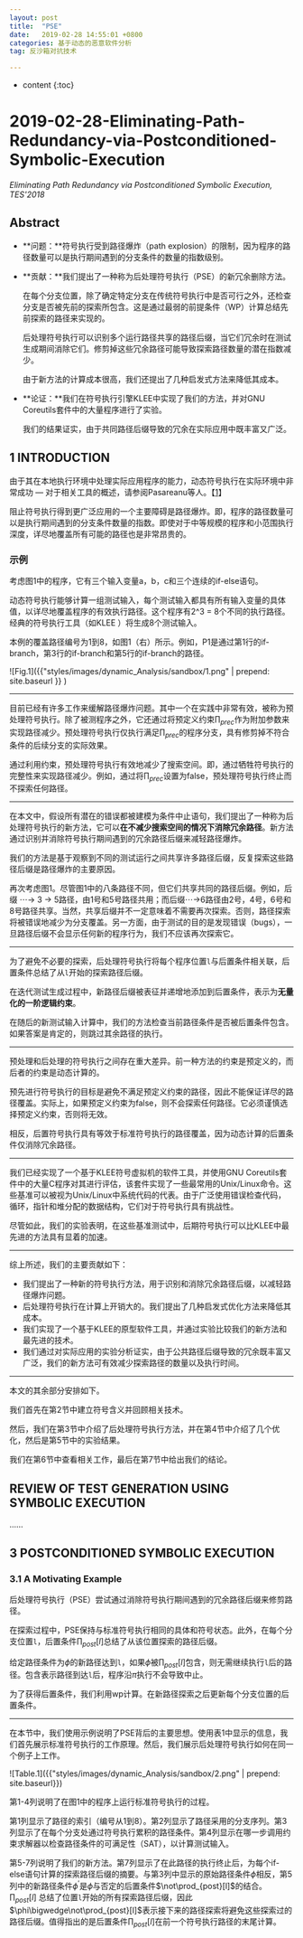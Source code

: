 ```yaml
---
layout: post
title:  "PSE"
date:   2019-02-28 14:55:01 +0800
categories: 基于动态的恶意软件分析
tag: 反沙箱对抗技术

---
```

* content
{:toc}


# 2019-02-28-Eliminating-Path-Redundancy-via-Postconditioned-Symbolic-Execution

*Eliminating Path Redundancy via Postconditioned Symbolic Execution, TES'2018*

## Abstract

* **问题：**符号执行受到路径爆炸（path explosion）的限制，因为程序的路径数量可以是执行期间遇到的分支条件的数量的指数级别。

* **贡献：**我们提出了一种称为后处理符号执行（PSE）的新冗余删除方法。

  在每个分支位置，除了确定特定分支在传统符号执行中是否可行之外，还检查分支是否被先前的探索所包含。这是通过最弱的前提条件（WP）计算总结先前探索的路径来实现的。

  后处理符号执行可以识别多个运行路径共享的路径后缀，当它们冗余时在测试生成期间消除它们。修剪掉这些冗余路径可能导致探索路径数量的潜在指数减少。

  由于新方法的计算成本很高，我们还提出了几种启发式方法来降低其成本。

* **论证：**我们在符号执行引擎KLEE中实现了我们的方法，并对GNU Coreutils套件中的大量程序进行了实验。

  我们的结果证实，由于共同路径后缀导致的冗余在实际应用中既丰富又广泛。

  

## 1 INTRODUCTION

由于其在本地执行环境中处理实际应用程序的能力，动态符号执行在实际环境中非常成功 — 对于相关工具的概述，请参阅Pasareanu等人。【[1](http://ix.cs.uoregon.edu/~michal/cis507/PasareanuVisser-SurveyNewTrendsSymbolicExecution.pdf)】

阻止符号执行得到更广泛应用的一个主要障碍是路径爆炸。即，程序的路径数量可以是执行期间遇到的分支条件数量的指数。即使对于中等规模的程序和小范围执行深度，详尽地覆盖所有可能的路径也是非常昂贵的。

### 示例

考虑图1中的程序，它有三个输入变量a，b，c和三个连续的if-else语句。

动态符号执行能够计算一组测试输入，每个测试输入都具有所有输入变量的具体值，以详尽地覆盖程序的有效执行路径。这个程序有2^3 = 8个不同的执行路径。经典的符号执行工具（如KLEE ）将生成8个测试输入。

本例的覆盖路径编号为1到8，如图1（右）所示。例如，P1是通过第1行的if-branch，第3行的if-branch和第5行的if-branch的路径。

![Fig.1]({{"styles/images/dynamic_Analysis/sandbox/1.png" | prepend: site.baseurl }} )

---

目前已经有许多工作来缓解路径爆炸问题。其中一个在实践中非常有效，被称为预处理符号执行。除了被测程序之外，它还通过将预定义约束$\prod_{prec}$作为附加参数来实现路径减少。预处理符号执行仅执行满足$\prod_{prec}$的程序分支，具有修剪掉不符合条件的后续分支的实际效果。

通过利用约束，预处理符号执行有效地减少了搜索空间。即，通过牺牲符号执行的完整性来实现路径减少。例如，通过将$\prod_{prec}​$设置为false，预处理符号执行终止而不探索任何路径。

---

在本文中，假设所有潜在的错误都被建模为条件中止语句，我们提出了一种称为后处理符号执行的新方法，它可以**在不减少搜索空间的情况下消除冗余路径**。新方法通过识别并消除符号执行期间遇到的冗余路径后缀来减轻路径爆炸。

我们的方法是基于观察到不同的测试运行之间共享许多路径后缀，反复探索这些路径后缀是路径爆炸的主要原因。

再次考虑图1。尽管图1中的八条路径不同，但它们共享共同的路径后缀。例如，后缀 $\cdots\to$ 3 $\to$ 5路径，由1号和5号路径共用；而后缀$\cdots\to$6路径由2号，4号，6号和8号路径共享。当然，共享后缀并不一定意味着不需要再次探索。否则，路径探索将被错误地减少为分支覆盖。另一方面，由于测试的目的是发现错误（bugs），一旦路径后缀不会显示任何新的程序行为，我们不应该再次探索它。

---

为了避免不必要的探索，后处理符号执行将每个程序位置`l`与后置条件相关联，后置条件总结了从`l`开始的探索路径后缀。

在迭代测试生成过程中，新路径后缀被表征并递增地添加到后置条件，表示为**无量化的一阶逻辑约束**。

在随后的新测试输入计算中，我们的方法检查当前路径条件是否被后置条件包含。如果答案是肯定的，则跳过其余路径的执行。

---

预处理和后处理的符号执行之间存在重大差异。前一种方法的约束是预定义的，而后者的约束是动态计算的。

预先进行符号执行的目标是避免不满足预定义约束的路径，因此不能保证详尽的路径覆盖。实际上，如果预定义约束为false，则不会探索任何路径。它必须谨慎选择预定义约束，否则将无效。

相反，后置符号执行具有等效于标准符号执行的路径覆盖，因为动态计算的后置条件仅消除冗余路径。

---

我们已经实现了一个基于KLEE符号虚拟机的软件工具，并使用GNU Coreutils套件中的大量C程序对其进行评估，该套件实现了一些最常用的Unix/Linux命令。这些基准可以被视为Unix/Linux中系统代码的代表。由于广泛使用错误检查代码，循环，指针和堆分配的数据结构，它们对于符号执行具有挑战性。

尽管如此，我们的实验表明，在这些基准测试中，后期符号执行可以比KLEE中最先进的方法具有显着的加速。

---

综上所述，我们的主要贡献如下：

* 我们提出了一种新的符号执行方法，用于识别和消除冗余路径后缀，以减轻路径爆炸问题。
* 后处理符号执行在计算上开销大的。我们提出了几种启发式优化方法来降低其成本。
* 我们实现了一个基于KLEE的原型软件工具，并通过实验比较我们的新方法和最先进的技术。
* 我们通过对实际应用的实验分析证实，由于公共路径后缀导致的冗余既丰富又广泛，我们的新方法可有效减少探索路径的数量以及执行时间。

---

本文的其余部分安排如下。

我们首先在第2节中建立符号含义并回顾相关技术。

然后，我们在第3节中介绍了后处理符号执行方法，并在第4节中介绍了几个优化，然后是第5节中的实验结果。

我们在第6节中查看相关工作，最后在第7节中给出我们的结论。



## REVIEW OF TEST GENERATION USING SYMBOLIC EXECUTION

……

## 3 POSTCONDITIONED SYMBOLIC EXECUTION

### 3.1 A Motivating Example

后处理符号执行（PSE）尝试通过消除符号执行期间遇到的冗余路径后缀来修剪路径。

在探索过程中，PSE保持与标准符号执行相同的具体和符号状态。此外，在每个分支位置`l`，后置条件$\prod_{post}[l]$总结了从该位置探索的路径后缀。

给定路径条件为$\phi​$的新路径达到`l`，如果$\phi​$被$\prod_{post}[l]​$包含，则无需继续执行`l`后的路径。包含表示路径到达`l`后，程序沿$\pi​$执行不会导致中止。

为了获得后置条件，我们利用wp计算。在新路径探索之后更新每个分支位置的后置条件。

---

在本节中，我们使用示例说明了PSE背后的主要思想。使用表1中显示的信息，我们首先展示标准符号执行的工作原理。然后，我们展示后处理符号执行如何在同一个例子上工作。

![Table.1]({{"styles/images/dynamic_Analysis/sandbox/2.png" | prepend: site.baseurl}})

第1-4列说明了在图1中的程序上运行标准符号执行的过程。

第1列显示了路径的索引（编号从1到8）。第2列显示了路径采用的分支序列。第3列显示了在每个分支处通过符号执行累积的路径条件。第4列显示在哪一步调用约束求解器以检查路径条件的可满足性（SAT），以计算测试输入。

第5-7列说明了我们的新方法。第7列显示了在此路径的执行终止后，为每个if-else语句计算的探索路径后缀的摘要。与第3列中显示的原始路径条件$\phi$相反，第5列中的新路径条件$\phi^{'}$是$\phi$与否定的后置条件$\not\prod_{post}[l]$的结合。$\prod_{post}[l]$ 总结了位置`l`开始的所有探索路径后缀，因此$\phi\bigwedge\not\prod_{post}[l]$表示接下来的路径探索将避免这些探索过的路径后缀。值得指出的是后置条件$\prod_{post}[l]$在前一个符号执行路径的末尾计算。

```c

```

